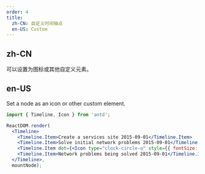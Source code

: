 ```yaml
---
order: 4
title:
  zh-CN: 自定义时间轴点
  en-US: Custom
---
```


## zh-CN

可以设置为图标或其他自定义元素。

## en-US

Set a node as an icon or other custom element.

````jsx
import { Timeline, Icon } from 'antd';

ReactDOM.render(
  <Timeline>
    <Timeline.Item>Create a services site 2015-09-01</Timeline.Item>
    <Timeline.Item>Solve initial network problems 2015-09-01</Timeline.Item>
    <Timeline.Item dot={<Icon type="clock-circle-o" style={{ fontSize: '16px' }} />} color="red">Technical testing 2015-09-01</Timeline.Item>
    <Timeline.Item>Network problems being solved 2015-09-01</Timeline.Item>
  </Timeline>,
  mountNode);
````
